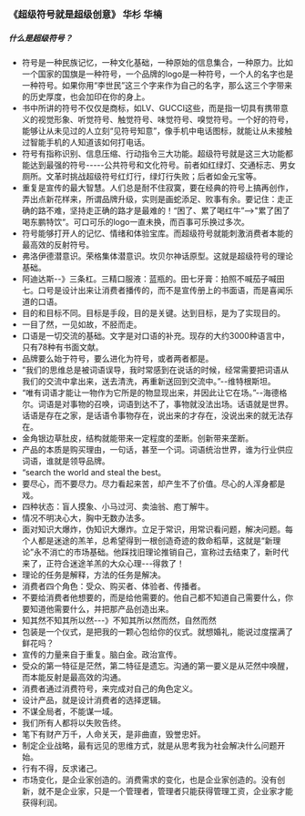 ### 《超级符号就是超级创意》 华杉 华楠

##### 什么是超级符号？
* 符号是一种民族记忆，一种文化基础，一种原始的信息集合，一种原力。比如一个国家的国旗是一种符号，一个品牌的logo是一种符号，一个人的名字也是一种符号。如果你用“李世民”这三个字来作为自己的名字，那么这三个字带来的历史厚度，也会加印在你的身上。
* 书中所讲的符号不仅仅是商标，如LV、GUCCI这些，而是指一切具有携带意义的视觉形象、听觉符号、触觉符号、味觉符号、嗅觉符号。一个好的符号，能够让从未见过的人立刻“见符号知意”，像手机中电话图标，就能让从未接触过智能手机的人知道该如何打电话。
* 符号有指称识别、信息压缩、行动指令三大功能。超级符号就是这三大功能都能达到最强的符号-----公共符号和文化符号。前者如红绿灯、交通标志、男女厕所。文革时挑战超级符号红灯行，绿灯行失败；后者如金元宝等。
* 重复是宣传的最大智慧。人们总是耐不住寂寞，要在经典的符号上搞再创作，弄出点新花样来，所谓品牌升级，实则是画蛇添足、败事有余。要记住：走正确的路不难，坚持走正确的路才是最难的！“困了、累了喝红牛”-->"累了困了喝东鹏特饮“。可口可乐的logo一直未换，而百事可乐换过多次。
* 符号能够打开人的记忆、情绪和体验宝库。而超级符号就能刺激消费者本能的最高效的反射符号。
* 弗洛伊德潜意识。荣格集体潜意识。坎贝尔神话原型。这就是超级符号的理论基础。
* 阿迪达斯--》三条杠。三精口服液：蓝瓶的。田七牙膏：拍照不喊茄子喊田七。口号是设计出来让消费者播传的，而不是宣传册上的书面语，而是喜闻乐道的口语。
* 目的和目标不同。目标是手段，目的是关键。达到目标，是为了实现目的。
* 一目了然，一见如故，不胫而走。
* 口语是一切交流的基础。文字是对口语的补充。现存的大约3000种语言中，只有78种有书面文献。
* 品牌要么始于符号，要么进化为符号，或者两者都是。
* ”我们的思维总是被词语误导，我时常感到在说话的时候，经常需要把词语从我们的交流中拿出来，送去清洗，再重新送回到交流中。”--维特根斯坦。
* “唯有词语才能让一物作为它所是的物显现出来，并因此让它在场。”--海德格尔。词语是对事物的召唤，词语到达不了，事物就没法出场。话语就是世界。话语是存在之家，是话语令事物存在，说出来的才存在，没说出来的就无法存在。
* 金角银边草肚皮，结构就能带来一定程度的垄断。创新带来垄断。
* 产品的本质是购买理由，一句话，甚至一个词。词语统治世界，谁为行业供应词语，谁就是领导品牌。
* “search the world and steal the best。
* 要尽心，而不要尽力。尽力看起来苦，却产生不了价值。尽心的人浑身都是戏。
* 四种状态：盲人摸象、小马过河、卖油翁、庖丁解牛。
* 情况不明决心大，胸中无数办法多。
* 面对知识大爆炸，伪知识大爆炸。立足于常识，用常识看问题，解决问题。每个人都是迷途的羔羊，总希望得到一根创造奇迹的救命稻草，这就是“新理论”永不消亡的市场基础。他踩找旧理论推销自己，宣称过去结束了，新时代来了，正符合迷途羊羔的大众心理---得救了！
* 理论的任务是解释，方法的任务是解决。
* 消费者四个角色：受众、购买者、体验者、传播者。
* 不要给消费者他想要的，而是给他需要的。他自己都不知道自己需要什么，你要知道他需要什么，并把那产品创造出来。
* 知其然不知其所以然---》不知其所以然而然，自然而然
* 包装是一个仪式，是把我的一颗心包给你的仪式。就想婚礼，能说过度摆满了鲜花吗？
* 宣传的力量来自于重复。脑白金。政治宣传。
* 受众的第一特征是茫然，第二特征是遗忘。沟通的第一要义是从茫然中唤醒，而本能反射是最高效的沟通。
* 消费者通过消费符号，来完成对自己的角色定义。
* 设计产品，就是设计消费者的选择逻辑。
* 不谋全局者，不能谋一域。
* 我们所有人都将以失败告终。
* 笔下有财产万千，人命关天，是非曲直，毁誉忠奸。
* 制定企业战略，最有远见的思维方式，就是从思考我为社会解决什么问题开始。
* 行有不得，反求诸己。
* 市场变化，是企业家创造的。消费需求的变化，也是企业家创造的。没有创新，就不是企业家，只是一个管理者，管理者只能获得管理工资，企业家才能获得利润。
